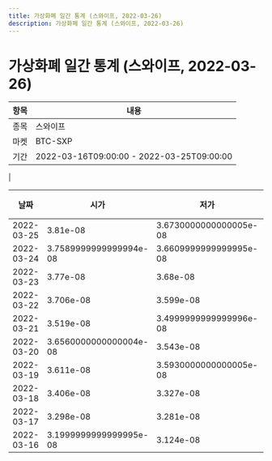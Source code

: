 ```yaml
---
title: 가상화폐 일간 통계 (스와이프, 2022-03-26)
description: 가상화폐 일간 통계 (스와이프, 2022-03-26)
---
```


가상화폐 일간 통계 (스와이프, 2022-03-26)
===

|항목|내용|
|--|--|
|종목|스와이프|
|마켓|BTC-SXP|\i|종류|일 단위 캔들|
|기간|2022-03-16T09:00:00 - 2022-03-25T09:00:00
|

|날짜|시가|저가|고가|종가|비고|
|--|--|--|--|--|--|
|2022-03-25|3.81e-08|3.6730000000000005e-08|3.8349999999999996e-08|3.708e-08|    |
|2022-03-24|3.7589999999999994e-08|3.6609999999999995e-08|3.836e-08|3.767e-08|    |
|2022-03-23|3.77e-08|3.68e-08|3.7719999999999996e-08|3.7589999999999994e-08|    |
|2022-03-22|3.706e-08|3.599e-08|3.758e-08|3.724e-08|    |
|2022-03-21|3.519e-08|3.4999999999999996e-08|3.6569999999999996e-08|3.5979999999999995e-08|    |
|2022-03-20|3.6560000000000004e-08|3.543e-08|3.981e-08|3.543e-08|    |
|2022-03-19|3.611e-08|3.5930000000000005e-08|3.803e-08|3.6560000000000004e-08|    |
|2022-03-18|3.406e-08|3.327e-08|3.71e-08|3.5620000000000004e-08|    |
|2022-03-17|3.298e-08|3.281e-08|3.451e-08|3.423e-08|    |
|2022-03-16|3.1999999999999995e-08|3.124e-08|3.274e-08|3.274e-08|    |
